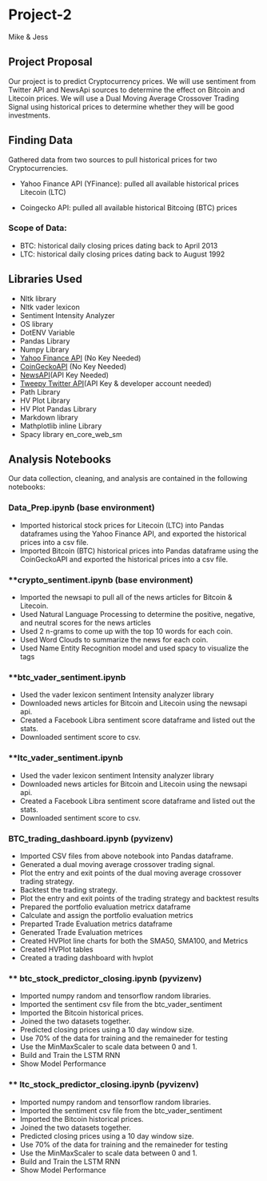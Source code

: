 # Project-2
Mike & Jess
## Project Proposal
Our project is to predict Cryptocurrency prices. We will use sentiment from Twitter API and NewsApi sources to determine the effect on Bitcoin and Litecoin prices. We will use a Dual Moving Average Crossover Trading Signal using historical prices to determine whether they will be good investments.

## Finding Data
Gathered data from two sources to pull historical prices for two Cryptocurrencies.

- Yahoo Finance API (YFinance): pulled all available historical prices Litecoin (LTC)

- Coingecko API: pulled all available historical Bitcoing (BTC) prices

### **Scope of Data:**
- BTC: historical daily closing prices dating back to April 2013
- LTC: historical daily closing prices dating back to August 1992

## **Libraries Used**

- Nltk library
- Nltk vader lexicon
- Sentiment Intensity Analyzer
- OS library
- DotENV Variable
- Pandas Library
- Numpy Library
- [Yahoo Finance API](https://pypi.org/project/yahoo-finance/) (No Key Needed)
- [CoinGeckoAPI](https://github.com/man-c/pycoingecko) (No Key Needed)
- [NewsAPI](https://newsapi.org/docs)(API Key Needed)
- [Tweepy Twitter API](https://developer.twitter.com/en/docs/twitter-api/tools-and-libraries)(API Key & developer account needed)
- Path Library
- HV Plot Library
- HV Plot Pandas Library
- Markdown library
- Mathplotlib inline Library
- Spacy library en_core_web_sm

## **Analysis Notebooks**
Our data collection, cleaning, and analysis are contained in the following notebooks:

### **Data_Prep.ipynb (base environment)** 
- Imported historical stock prices for Litecoin (LTC) into Pandas dataframes using the Yahoo Finance API, and exported the historical prices into a csv file.
- Imported Bitcoin (BTC) historical prices into Pandas dataframe using the CoinGeckoAPI and exported the historical prices into a csv file.

### **crypto_sentiment.ipynb (base environment)
- Imported the newsapi to pull all of the news articles for Bitcoin & Litecoin.
- Used Natural Language Processing to determine the positive, negative, and neutral scores for the news articles
- Used 2 n-grams to come up with the top 10 words for each coin.
- Used Word Clouds to summarize the news for each coin.
- Used Name Entity Recognition model and used spacy to visualize the tags

### **btc_vader_sentiment.ipynb
- Used the vader lexicon sentiment Intensity analyzer library
- Downloaded news articles for Bitcoin and Litecoin using the newsapi api. 
- Created a Facebook Libra sentiment score dataframe and listed out the stats.
- Downloaded sentiment score to csv.

### **ltc_vader_sentiment.ipynb
- Used the vader lexicon sentiment Intensity analyzer library
- Downloaded news articles for Bitcoin and Litecoin using the newsapi api. 
- Created a Facebook Libra sentiment score dataframe and listed out the stats.
- Downloaded sentiment score to csv.

### **BTC_trading_dashboard.ipynb (pyvizenv)**
- Imported CSV files from above notebook into Pandas dataframe.
- Generated a dual moving average crossover trading signal.
- Plot the entry and exit points of the dual moving average crossover trading strategy.
- Backtest the trading strategy.
- Plot the entry and exit points of the trading strategy and backtest results
- Prepared the portfolio evaluation metricx dataframe
- Calculate and assign the portfolio evaluation metrics
- Preparted Trade Evaluation metrics dataframe
- Generated Trade Evaluation metrices
- Created HVPlot line charts for both the SMA50, SMA100, and Metrics
- Created HVPlot tables
- Created a trading dashboard with hvplot

### ** btc_stock_predictor_closing.ipynb (pyvizenv)
- Imported numpy random and tensorflow random libraries.
- Imported the sentiment csv file from the btc_vader_sentiment
- Imported the Bitcoin historical prices.
- Joined the two datasets together.
- Predicted closing prices using a 10 day window size.
- Use 70% of the data for training and the remaineder for testing
- Use the MinMaxScaler to scale data between 0 and 1.
- Build and Train the LSTM RNN
- Show Model Performance

### ** ltc_stock_predictor_closing.ipynb (pyvizenv)
- Imported numpy random and tensorflow random libraries.
- Imported the sentiment csv file from the btc_vader_sentiment
- Imported the Bitcoin historical prices.
- Joined the two datasets together.
- Predicted closing prices using a 10 day window size.
- Use 70% of the data for training and the remaineder for testing
- Use the MinMaxScaler to scale data between 0 and 1.
- Build and Train the LSTM RNN
- Show Model Performance